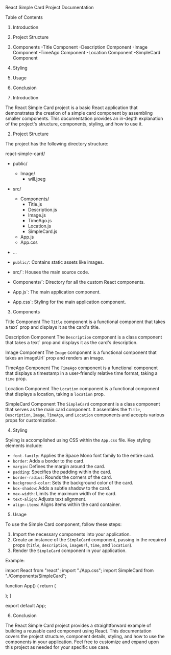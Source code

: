 React Simple Card Project Documentation

Table of Contents

1. Introduction
2. Project Structure
3. Components
   -Title Component
   -Description Component
   -Image Component
   -TimeAgo Component
   -Location Component
   -SimpleCard Component
4. Styling
5. Usage
6. Conclusion

7. Introduction

The React Simple Card project is a basic React application that demonstrates the creation of a simple card component by assembling smaller components. This documentation provides an in-depth explanation of the project's structure, components, styling, and how to use it.

2. Project Structure

The project has the following directory structure:

react-simple-card/

- public/
  - Image/
    - will.jpeg
- src/
  - Components/
    - Title.js
    - Description.js
    - Image.js
    - TimeAgo.js
    - Location.js
    - SimpleCard.js
  - App.js
  - App.css
- ...

- `public/`: Contains static assets like images.
- src/`: Houses the main source code.
- Components/`: Directory for all the custom React components.
- App.js`: The main application component.
- App.css`: Styling for the main application component.

3. Components

Title Component
The `Title` component is a functional component that takes a text` prop and displays it as the card's title.

Description Component
The `Description` component is a class component that takes a text` prop and displays it as the card's description.

Image Component
The `Image` component is a functional component that takes an imageUrl` prop and renders an image.

TimeAgo Component
The `TimeAgo` component is a functional component that displays a timestamp in a user-friendly relative time format, taking a `time` prop.

Location Component
The `Location` component is a functional component that displays a location, taking a `location` prop.

SimpleCard Component
The `SimpleCard` component is a class component that serves as the main card component. It assembles the `Title`, `Description`, `Image`, `TimeAgo`, and `Location` components and accepts various props for customization.

4. Styling

Styling is accomplished using CSS within the `App.css` file. Key styling elements include:

- `font-family`: Applies the Space Mono font family to the entire card.
- `border`: Adds a border to the card.
- `margin`: Defines the margin around the card.
- `padding`: Specifies the padding within the card.
- `border-radius`: Rounds the corners of the card.
- `background-color`: Sets the background color of the card.
- `box-shadow`: Adds a subtle shadow to the card.
- `max-width`: Limits the maximum width of the card.
- `text-align`: Adjusts text alignment.
- `align-items`: Aligns items within the card container.

5. Usage

To use the Simple Card component, follow these steps:

1. Import the necessary components into your application.
2. Create an instance of the `SimpleCard` component, passing in the required props (`title`, `description`, `imageUrl`, `time`, and `location`).
3. Render the `SimpleCard` component in your application.

Example:

import React from "react";
import "./App.css";
import SimpleCard from "./Components/SimpleCard";

function App() {
return (
<div className="App">
<SimpleCard
        title="William Agbomadzi"
        description="You go dey explain taya. You go dey explain, explain, explain because no evidence!!!"
        imageUrl="/Image/will.jpeg"
        time="2 hours ago"
        location="Marina"
      />
</div>
);
}

export default App;

6. Conclusion

The React Simple Card project provides a straightforward example of building a reusable card component using React. This documentation covers the project structure, component details, styling, and how to use the components in your application. Feel free to customize and expand upon this project as needed for your specific use case.

